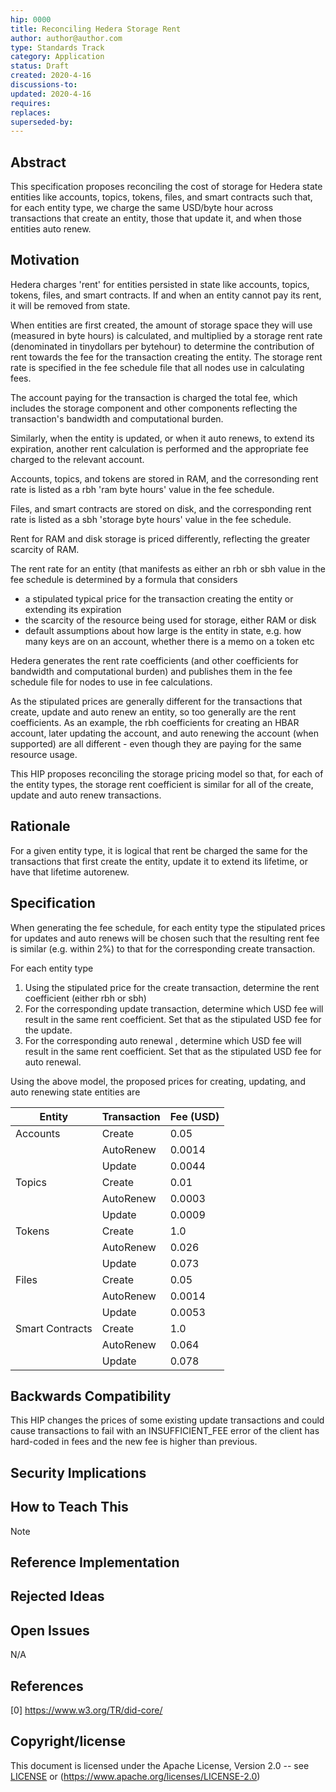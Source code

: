 ```yaml
---
hip: 0000
title: Reconciling Hedera Storage Rent
author: author@author.com 
type: Standards Track
category: Application
status: Draft
created: 2020-4-16
discussions-to: 
updated: 2020-4-16
requires:
replaces:
superseded-by:
---
```


## Abstract

This specification proposes reconciling the cost of storage for Hedera state entities like accounts, topics, tokens, files, and smart contracts such that, for each entity type, we charge the same USD/byte hour across transactions that create an entity, those that update it, and when those entities auto renew.

## Motivation

Hedera charges 'rent' for entities persisted in state like accounts, topics, tokens, files, and smart contracts. If and when an entity cannot pay its rent, it will be removed from state.

When entities are first created, the amount of storage space they will use (measured in byte hours) is calculated, and multiplied by a storage rent rate (denominated in tinydollars per bytehour) to determine the contribution of rent towards the fee for the transaction creating the entity. The storage rent rate is specified in the fee schedule file that all nodes use in calculating fees.

The account paying for the transaction is charged the total fee, which includes the storage component and other components reflecting the transaction's bandwidth and computational burden.

Similarly, when the entity is updated, or when it auto renews, to extend its expiration, another rent calculation is performed and the appropriate fee charged to the relevant account.

Accounts, topics, and tokens are stored in RAM, and the corresonding  rent rate is listed as a rbh 'ram byte hours' value in the fee schedule. 

Files, and smart contracts are stored on disk, and the corresponding rent rate is listed as a sbh 'storage byte hours' value in the fee schedule.

Rent for RAM and disk storage is priced differently, reflecting the greater scarcity of RAM. 

The rent rate for an entity (that manifests as either an rbh or sbh value in the fee schedule is determined by a formula that considers  

- a stipulated typical price for the transaction creating the entity or extending its expiration
- the scarcity of the resource being used for storage, either RAM or disk
- default assumptions about how large is the entity in state, e.g. how many keys are on an account, whether there is a memo on a token etc

Hedera generates the rent rate coefficients (and other coefficients for bandwidth and computational burden) and publishes them in the fee schedule file for nodes to use in fee calculations.

As the stipulated prices are generally different for the transactions that create, update and auto renew an entity, so too generally are the rent coefficients. As an example, the rbh coefficients for creating an HBAR account, later updating the account, and auto renewing the account (when supported) are all different - even though they are paying for the same resource usage. 

This HIP proposes reconciling the storage pricing model so that, for each of the entity types, the storage rent coefficient is similar for all of the create, update and auto renew transactions.

## Rationale

For a given entity type, it is logical that rent be charged the same for the transactions that first create the entity, update it to extend its lifetime, or have that lifetime autorenew.

## Specification

When generating the fee schedule, for each entity type the stipulated prices for updates and auto renews will be chosen such that the resulting rent fee is similar (e.g. within 2%) to that for the corresponding create transaction. 

For each entity type

1. Using the stipulated price for the create transaction, determine the rent coefficient (either rbh or sbh)
2. For the corresponding update transaction, determine which USD fee will result in the same rent coefficient. Set that as the stipulated USD fee for the update.
3. For the corresponding auto renewal , determine which USD fee will result in the same rent coefficient. Set that as the stipulated USD fee for auto renewal.

Using the above model, the proposed prices for creating, updating, and auto renewing state entities are

| Entity | Transaction   | Fee (USD) |
|----------|-----------|------|
| Accounts | Create    |  0.05      |
|          | AutoRenew |  0.0014    |
|          |  Update   |   0.0044   |
| Topics   | Create    |  0.01      |
|          | AutoRenew |  0.0003    |
|          |  Update   |   0.0009   |
| Tokens   | Create    |  1.0     |
|          | AutoRenew |  0.026    |
|          |  Update   |   0.073   |
| Files    | Create    |  0.05    |
|          | AutoRenew |  0.0014    |
|          |  Update   |   0.0053   |
| Smart Contracts    | Create    |  1.0   |
|                    | AutoRenew |  0.064    |
|                    |  Update   |   0.078   |


## Backwards Compatibility

This HIP changes the prices of some existing update transactions and could cause transactions to fail with an INSUFFICIENT_FEE error of the client has hard-coded in fees and the new fee is higher than previous.

## Security Implications


## How to Teach This

Note 

## Reference Implementation


## Rejected Ideas



## Open Issues

N/A

## References

[0] https://www.w3.org/TR/did-core/

## Copyright/license

This document is licensed under the Apache License, Version 2.0 -- see [LICENSE](../LICENSE) or (https://www.apache.org/licenses/LICENSE-2.0)

